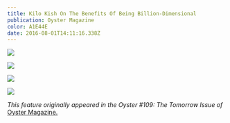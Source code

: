 ```yaml
---
title: Kilo Kish On The Benefits Of Being Billion-Dimensional
publication: Oyster Magazine
color: A1E44E
date: 2016-08-01T14:11:16.338Z
---
```

![](/uploads/oyster_kilo_kish_interview1.jpg)

![](/uploads/oyster_kilo_kish_interview2.jpg)

![](/uploads/oyster_kilo_kish_interview3.jpg)

![](/uploads/oyster_kilo_kish_interview4.jpg)

<centre> *This feature originally appeared in the Oyster #109: The Tomorrow Issue of* [Oyster Magazine.](http://www.oystermag.com/2016/11/kilo-kish-on-the-benefits-of-being-billion-dimensional-for-oyster-109/) </centre>